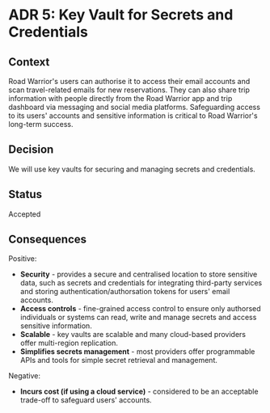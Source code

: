 # ADR 5: Key Vault for Secrets and Credentials

## Context

Road Warrior's users can authorise it to access their email accounts and scan travel-related emails for new reservations. They can also share trip information with people directly from the Road Warrior app and trip dashboard via messaging and social media platforms. Safeguarding access to its users' accounts and sensitive information is critical to Road Warrior's long-term success. 

## Decision

We will use key vaults for securing and managing secrets and credentials.

## Status

Accepted

## Consequences

Positive:

* **Security** - provides a secure and centralised location to store sensitive data, such as secrets and credentials for integrating third-party services and storing authentication/authorsation tokens for users' email accounts.
* **Access controls** - fine-grained access control to ensure only authorsed individuals or systems can read, write and manage secrets and access sensitive information.
* **Scalable** - key vaults are scalable and many cloud-based providers offer multi-region replication.
* **Simplifies secrets management** - most providers offer programmable APIs and tools for simple secret retrieval and management.

Negative: 

* **Incurs cost (if using a cloud service)** - considered to be an acceptable trade-off to safeguard users' accounts.  
